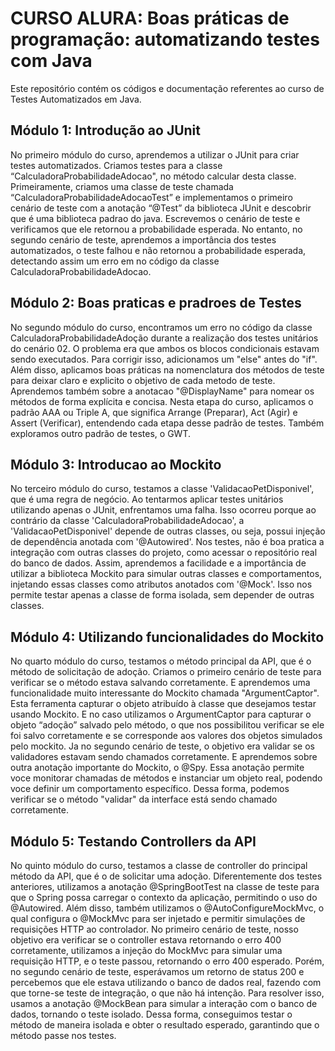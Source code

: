 # CURSO ALURA: Boas práticas de programação: automatizando testes com Java

Este repositório contém os códigos e documentação referentes ao curso de Testes Automatizados em Java.

## Módulo 1: Introdução ao JUnit
No primeiro módulo do curso, aprendemos a utilizar o JUnit para criar testes automatizados. Criamos testes para a classe  “CalculadoraProbabilidadeAdocao",  no método calcular desta classe. Primeiramente, criamos uma classe de teste chamada “CalculadoraProbabilidadeAdocaoTest” e implementamos o primeiro cenário de teste com a anotação “@Test” da biblioteca JUnit e descobrir que é uma biblioteca padrao do java. Escrevemos o cenário de teste e verificamos que ele retornou a probabilidade esperada. No entanto, no segundo cenário de teste, aprendemos a importância dos testes automatizados, o teste falhou e não retornou a probabilidade esperada, detectando assim um erro em no código da classe CalculadoraProbabilidadeAdocao.

## Módulo 2: Boas praticas e pradroes de Testes
No segundo módulo do curso, encontramos um erro no código da classe CalculadoraProbabilidadeAdoção durante a realização dos testes unitários do cenário 02. O problema era que ambos os blocos condicionais estavam sendo executados. Para corrigir isso, adicionamos um "else" antes do "if". Além disso, aplicamos boas práticas na nomenclatura dos métodos de teste para deixar claro e explicito o objetivo de cada metodo de teste. Aprendemos também sobre a anotacao "@DisplayName" para nomear os métodos de forma explícita e concisa. Nesta etapa do curso, aplicamos o padrão AAA ou Triple A, que significa Arrange (Preparar), Act (Agir) e Assert (Verificar), entendendo cada etapa desse padrão de testes. Também exploramos outro padrão de testes, o GWT.

## Módulo 3: Introducao ao Mockito
No terceiro módulo do curso, testamos a classe 'ValidacaoPetDisponivel', que é uma regra de negócio. Ao tentarmos aplicar testes unitários utilizando apenas o JUnit, enfrentamos uma falha. Isso ocorreu porque ao contrário da classe 'CalculadoraProbabilidadeAdocao', a 'ValidacaoPetDisponivel' depende de outras classes, ou seja, possui injeção de dependência anotada com '@Autowired'. Nos testes, não é boa pratica a integração com outras classes do projeto, como acessar o repositório real do banco de dados. Assim, aprendemos a facilidade e a importância de utilizar a biblioteca Mockito para simular outras classes e comportamentos, injetando essas classes como atributos anotados com '@Mock'. Isso nos permite testar apenas a classe de forma isolada, sem depender de outras classes.

## Módulo 4: Utilizando funcionalidades do Mockito
No quarto módulo do curso, testamos o método principal da API, que é o método de solicitação de adoção. Criamos o primeiro cenário de teste para verificar se o método estava salvando corretamente. E aprendemos uma funcionalidade muito interessante do Mockito chamada "ArgumentCaptor". Esta ferramenta capturar o objeto atribuído à classe que desejamos testar usando Mockito. E no caso utilizamos o ArgumentCaptor para capturar o objeto “adoção” salvado pelo método, o que nos possibilitou verificar se ele foi salvo corretamente e se corresponde aos valores dos objetos simulados pelo mockito. Ja no segundo cenário de teste, o objetivo era validar se os validadores estavam sendo chamados corretamente. E aprendemos sobre outra anotação importante do Mockito, o @Spy. Essa anotação permite voce monitorar chamadas de métodos e instanciar um objeto real, podendo voce definir um comportamento específico. Dessa forma, podemos verificar se o método "validar" da interface está sendo chamado corretamente.

## Módulo 5: Testando Controllers da API
No quinto módulo do curso, testamos a classe de controller do principal método da API, que é o de solicitar uma adoção. Diferentemente dos testes anteriores, utilizamos a anotação @SpringBootTest na classe de teste para que o Spring possa carregar o contexto da aplicação, permitindo o uso do @Autowired. Além disso, também utilizamos o @AutoConfigureMockMvc, o qual configura o @MockMvc para ser injetado e permitir simulações de requisições HTTP ao controlador. No primeiro cenário de teste, nosso objetivo era verificar se o controller estava retornando o erro 400 corretamente, utilizamos a injeção do MockMvc para simular uma requisição HTTP, e o teste passou, retornando o erro 400 esperado. Porém, no segundo cenário de teste, esperávamos um retorno de status 200 e percebemos que ele estava utilizando o banco de dados real, fazendo com que torne-se teste de integração, o que não há intenção. Para resolver isso, usamos a anotação @MockBean para simular a interação com o banco de dados, tornando o teste isolado. Dessa forma, conseguimos testar o método de maneira isolada e obter o resultado esperado, garantindo que o método passe nos testes.

